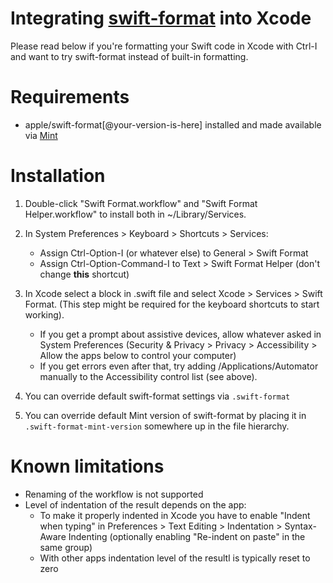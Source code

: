 # Integrating [swift-format](https://github.com/apple/swift-format) into Xcode

Please read below if you're formatting your Swift code in Xcode with Ctrl-I and want to try swift-format instead of built-in formatting.


# Requirements

* apple/swift-format[@your-version-is-here] installed and made available via [Mint](https://github.com/yonaskolb/Mint)


# Installation

1. Double-click "Swift Format.workflow" and "Swift Format Helper.workflow" to install both in ~/Library/Services.

2. In System Preferences > Keyboard > Shortcuts > Services:
	* Assign Ctrl-Option-I (or whatever else) to General > Swift Format 
	* Assign Ctrl-Option-Command-I to Text > Swift Format Helper (don't change **this** shortcut)

3. In Xcode select a block in .swift file and select Xcode > Services > Swift Format. (This step might be required for the keyboard shortcuts to start working).

    * If you get a prompt about assistive devices, allow whatever asked in System Preferences (Security & Privacy > Privacy > Accessibility > Allow the apps below to control your computer)
    * If you get errors even after that, try adding /Applications/Automator manually to the Accessibility control list (see above).

4. You can override default swift-format settings via `.swift-format`

5. You can override default Mint version of swift-format by placing it in `.swift-format-mint-version` somewhere up in the file hierarchy.

# Known limitations

* Renaming of the workflow is not supported
* Level of indentation of the result depends on the app:
	- To make it properly indented in Xcode you have to enable "Indent when typing" in Preferences > Text Editing > Indentation > Syntax-Aware Indenting (optionally enabling "Re-indent on paste" in the same group)
	- With other apps indentation level of the resultl is typically reset to zero

